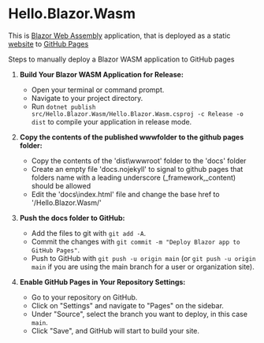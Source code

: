 # Hello.Blazor.Wasm

This is [Blazor Web Assembly](https://learn.microsoft.com/en-us/aspnet/core/blazor/hosting-models?view=aspnetcore-7.0#blazor-webassembly) application, that is deployed as a static [website](https://lou-parslow.github.io/Hello.Blazor.Wasm/) to [GitHub Pages](https://pages.github.com/)

Steps to manually deploy a Blazor WASM application to GitHub pages

1. **Build Your Blazor WASM Application for Release:**
   - Open your terminal or command prompt.
   - Navigate to your project directory.
   - Run `dotnet publish src/Hello.Blazor.Wasm/Hello.Blazor.Wasm.csproj -c Release -o dist` to compile your application in release mode.

2. **Copy the contents of the published wwwfolder to the github pages folder:**
   - Copy the contents of the 'dist\wwwroot' folder to the 'docs' folder
   - Create an empty file 'docs\.nojekyll' to signal to github pages that folders name with a leading underscore (_framework,_content) should be allowed
   - Edit the 'docs\index.html' file and change the base href to '/Hello.Blazor.Wasm/'
	
3. **Push the docs folder to GitHub:**
   - Add the files to git with `git add -A`.
   - Commit the changes with `git commit -m "Deploy Blazor app to GitHub Pages"`.
   - Push to GitHub with `git push -u origin main` (or `git push -u origin main` if you are using the main branch for a user or organization site).

4. **Enable GitHub Pages in Your Repository Settings:**
   - Go to your repository on GitHub.
   - Click on "Settings" and navigate to "Pages" on the sidebar.
   - Under "Source", select the branch you want to deploy, in this case `main`.
   - Click "Save", and GitHub will start to build your site.

